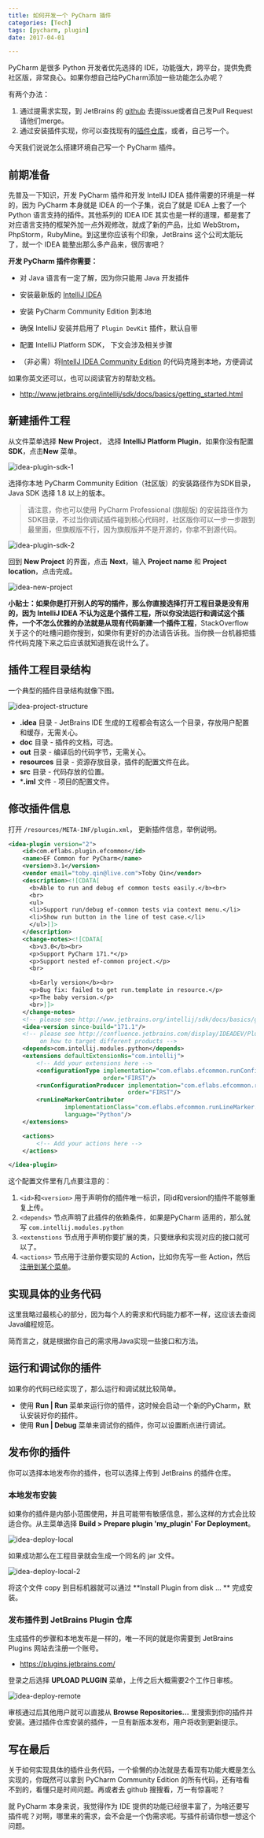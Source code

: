 ```yaml
---
title: 如何开发一个 PyCharm 插件
categories: [Tech]
tags: [pycharm, plugin]
date: 2017-04-01

---
```


PyCharm 是很多 Python 开发者优先选择的 IDE，功能强大，跨平台，提供免费社区版，非常良心。如果你想自己给PyCharm添加一些功能怎么办呢？

<!-- more --> 

有两个办法：

1. 通过提需求实现，到 JetBrains 的 [github](https://github.com/JetBrains/intellij-community/) 去提issue或者自己发Pull Request请他们merge。
2. 通过安装插件实现，你可以查找现有的[插件仓库](https://plugins.jetbrains.com/)，或者，自己写一个。

今天我们说说怎么搭建环境自己写一个 PyCharm 插件。

## 前期准备

先普及一下知识，开发 PyCharm 插件和开发 IntellJ IDEA 插件需要的环境是一样的，因为 PyCharm 本身就是 IDEA 的一个子集，说白了就是 IDEA 上套了一个 Python 语言支持的插件。其他系列的 IDEA IDE 其实也是一样的道理，都是套了对应语言支持的框架外加一点外观修改，就成了新的产品，比如 WebStrom，PhpStorm，RubyMine。到这里你应该有个印象，JetBrains 这个公司太能玩了，就一个 IDEA 能整出那么多产品来，很厉害吧？

**开发 PyCharm 插件你需要：**

- 对 Java  语言有一定了解，因为你只能用 Java 开发插件

- 安装最新版的 [IntelliJ IDEA](https://www.jetbrains.com/idea/)

- 安装 PyCharm Community Edition 到本地

- 确保 IntelliJ 安装并启用了 `Plugin DevKit` 插件，默认自带

- 配置 IntelliJ Platform SDK， 下文会涉及相关步骤

- （非必需）将[IntellJ IDEA Community Edition](https://github.com/JetBrains/intellij-community/) 的代码克隆到本地，方便调试

  

如果你英文还可以，也可以阅读官方的帮助文档。

- http://www.jetbrains.org/intellij/sdk/docs/basics/getting_started.html


## 新建插件工程

从文件菜单选择 **New Project**， 选择 **IntelliJ Platform Plugin**，如果你没有配置**SDK**，点击**New** 菜单。

![idea-plugin-sdk-1](https://tobyqin.github.io/img/idea-plugin-sdk-1.png)



选择你本地 PyCharm Community Edition（社区版）的安装路径作为SDK目录，Java SDK 选择 1.8 以上的版本。

> 请注意，你也可以使用 PyCharm Professional (旗舰版) 的安装路径作为SDK目录，不过当你调试插件碰到核心代码时，社区版你可以一步一步跟到最里面，但旗舰版不行，因为旗舰版并不是开源的，你拿不到源代码。

![idea-plugin-sdk-2](https://tobyqin.github.io/img/idea-plugin-sdk-2.png)

回到 **New Project** 的界面，点击 **Next**，输入 **Project name** 和 **Project location**，点击完成。

![idea-new-project](https://tobyqin.github.io/img/idea-new-project.png)



**小贴士：**如果你是打开别人的写的插件，那么你直接选择打开工程目录是没有用的，因为 IntelliJ IDEA 不认为这是个插件工程，所以你没法运行和调试这个插件，一个不怎么优雅的办法就是**从现有代码新建一个插件工程**，StackOverflow 关于这个的吐槽问题你搜到，如果你有更好的办法请告诉我。当你换一台机器把插件代码克隆下来之后应该就知道我在说什么了。

## 插件工程目录结构

一个典型的插件目录结构就像下图。

![idea-project-structure](https://tobyqin.github.io/img/idea-project-structure.png)

- **.idea** 目录 - JetBrains IDE 生成的工程都会有这么一个目录，存放用户配置和缓存，无需关心。
- **doc** 目录 - 插件的文档，可选。
- **out** 目录 - 编译后的代码字节，无需关心。
- **resources** 目录 - 资源存放目录，插件的配置文件在此。
- **src** 目录 - 代码存放的位置。
- ***.iml** 文件 - 项目的配置文件。

## 修改插件信息

打开 `/resources/META-INF/plugin.xml`， 更新插件信息，举例说明。

```xml
<idea-plugin version="2">
    <id>com.eflabs.plugin.efcommon</id>
    <name>EF Common for PyCharm</name>
    <version>3.1</version>
    <vendor email="toby.qin@live.com">Toby Qin</vendor>
    <description><![CDATA[
      <b>Able to run and debug ef common tests easily.</b><br>
      <br>
      <ul>
      <li>Support run/debug ef-common tests via context menu.</li>
      <li>Show run button in the line of test case.</li>
      </ul>]]>
    </description>
    <change-notes><![CDATA[
      <b>v3.0</b><br>
      <p>Support PyCharm 171.*</p>
      <p>Support nested ef-common project.</p>
      <br>

      <b>Early version</b><br>
      <p>Bug fix: failed to get run.template in resource.</p>
      <p>The baby version.</p>
      <br>]]>
    </change-notes>
    <!-- please see http://www.jetbrains.org/intellij/sdk/docs/basics/getting_started/build_number_ranges.html for description -->
    <idea-version since-build="171.1"/>
    <!-- please see http://confluence.jetbrains.com/display/IDEADEV/Plugin+Compatibility+with+IntelliJ+Platform+Products
         on how to target different products -->
    <depends>com.intellij.modules.python</depends>
    <extensions defaultExtensionNs="com.intellij">
        <!-- Add your extensions here -->
        <configurationType implementation="com.eflabs.efcommon.runConfiguration.EfCommonConfigurationType"
                           order="FIRST"/>
        <runConfigurationProducer implementation="com.eflabs.efcommon.runConfiguration.EfCommonConfigurationProducer"
                                  order="FIRST"/>
        <runLineMarkerContributor
                implementationClass="com.eflabs.efcommon.runLineMarker.EfCommonRunLineMarkerContributor"
                language="Python"/>
    </extensions>

    <actions>
        <!-- Add your actions here -->
    </actions>

</idea-plugin>
```

这个配置文件里有几点要注意的：

1. `<id>`和`<version>` 用于声明你的插件唯一标识，同id和version的插件不能够重复上传。
2. `<depends>` 节点声明了此插件的依赖条件，如果是PyCharm 适用的，那么就写 `com.intellij.modules.python`
3. `<extenstions` 节点用于声明你要扩展的类，只要继承和实现对应的接口就可以了。
4. `<actions>` 节点用于注册你要实现的 Action，比如你先写一些 Action，然后[注册到某个菜单](http://www.jetbrains.org/intellij/sdk/docs/basics/getting_started/creating_an_action.html)。

## 实现具体的业务代码

这里我略过最核心的部分，因为每个人的需求和代码能力都不一样，这应该去查阅Java编程规范。

简而言之，就是根据你自己的需求用Java实现一些接口和方法。

## 运行和调试你的插件

如果你的代码已经实现了，那么运行和调试就比较简单。

- 使用 **Run | Run** 菜单来运行你的插件，这时候会启动一个新的PyCharm，默认安装好你的插件。
- 使用 **Run | Debug**  菜单来调试你的插件，你可以设置断点进行调试。

## 发布你的插件

你可以选择本地发布你的插件，也可以选择上传到 JetBrains 的插件仓库。

### 本地发布安装

如果你的插件是内部小范围使用，并且可能带有敏感信息，那么这样的方式会比较适合你。从主菜单选择 **Build > Prepare plugin 'my_plugin' For Deployment**。

![idea-deploy-local](https://tobyqin.github.io/img/idea-deploy-local.png)

如果成功那么在工程目录就会生成一个同名的 jar 文件。

![idea-deploy-local-2](https://tobyqin.github.io/img/idea-deploy-local-2.png)

将这个文件 copy 到目标机器就可以通过 **Install Plugin from disk ... ** 完成安装。

### 发布插件到 JetBrains Plugin 仓库

生成插件的步骤和本地发布是一样的，唯一不同的就是你需要到 JetBrains Plugins 网站去注册一个账号。

- https://plugins.jetbrains.com/

登录之后选择 **UPLOAD PLUGIN** 菜单，上传之后大概需要2个工作日审核。

![idea-deploy-remote](https://tobyqin.github.io/img/idea-deploy-remote.png)

审核通过后其他用户就可以直接从 **Browse Repositories...** 里搜索到你的插件并安装。通过插件仓库安装的插件，一旦有新版本发布，用户将收到更新提示。

## 写在最后

关于如何实现具体的插件业务代码，一个偷懒的办法就是去看现有功能大概是怎么实现的，你既然可以拿到 PyCharm Community Edition 的所有代码，还有啥看不到的，看懂只是时间问题。再或者去 github 搜搜看，万一有惊喜呢？

就 PyCharm 本身来说，我觉得作为 IDE 提供的功能已经很丰富了，为啥还要写插件呢？对啊，哪里来的需求，会不会是一个伪需求呢。写插件前请你想一想这个问题。